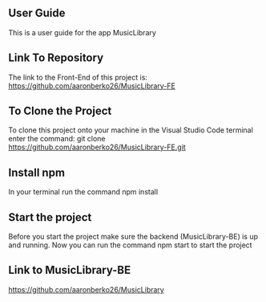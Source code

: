 ## User Guide

This is a user guide for the app MusicLibrary

## Link To Repository

The link to the Front-End of this project is: https://github.com/aaronberko26/MusicLibrary-FE

## To Clone the Project

To clone this project onto your machine in the Visual Studio Code terminal enter the command: git clone https://github.com/aaronberko26/MusicLibrary-FE.git

## Install npm

In your terminal run the command npm install

## Start the project

Before you start the project make sure the backend (MusicLibrary-BE) is up and running. Now you can run the command npm start to start the project

## Link to MusicLibrary-BE
https://github.com/aaronberko26/MusicLibrary
